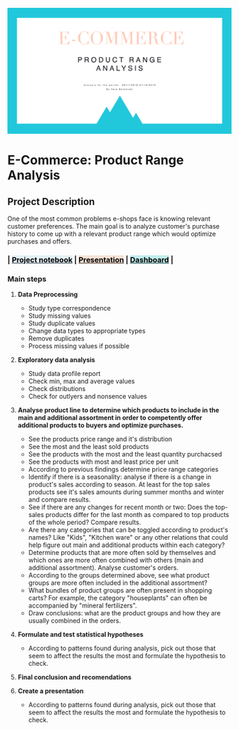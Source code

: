 ![Project Preview](https://github.com/verkberk/Product-Range-Analysis/blob/main/E-commerce.png?raw=true)

# E-Commerce: Product Range Analysis

## Project Description
One of the most common problems e-shops face is knowing relevant customer preferences. The main goal is to analyze customer's purchase history to come up with a relevant product range which would optimize purchases and offers.

### |           <mark style="background-color: #e3f0f7">__[<span style="color: black;">Project notebook</span>](https://nbviewer.jupyter.org/urls/drive.google.com/uc/%3Fexport=download&id=1IfLG9osfHlkMh5YmkL07bX7kYJIyucd9)__</mark>              | <mark style="background-color: #f6e1d6">__[<span style="color: black;">Presentation</span>](https://github.com/verkberk/Product-Range-Analysis/blob/main/Product%20Range.pdf)__</mark>          |          <mark style="background-color: #c1eded">__[<span style="color: black;">Dashboard</span>](https://public.tableau.com/profile/verkberk#!/vizhome/ProductRange/ProductRangeDashboard)__</mark>          |

### Main steps
1. __Data Preprocessing__
    - Study type correspondence
    - Study missing values
    - Study duplicate values
    - Change data types to appropriate types
    - Remove duplicates
    - Process missing values if possible
    

2. __Exploratory data analysis__
    - Study data profile report
    - Check min, max and average values
    - Check distributions
    - Check for outlyers and nonsence values


3. __Analyse product line to determine which products to include in the main and additional assortment in order to competently offer additional products to buyers and optimize purchases.__
    - See the products price range and it's distribution  
    - See the most and the least sold products
    - See the products with the most and the least quantity purchacsed
    - See the products with most and least price per unit
    - According to previous findings determine price range categories
    - Identify if there is a seasonality: analyse if there is a change in product's sales according to season. At least for the top sales products see it's sales amounts during summer months and winter and compare results.
    - See if there are any changes for recent month or two: Does the top-sales products differ for the last month as compared to top products of the whole period? Compare results.
    - Are there any categories that can be toggled according to product's names? Like "Kids", "Kitchen ware" or any other relations that could help figure out main and additional products within each category?
    - Determine products that are more often sold by themselves and which ones are more often combined with others (main and additional assortment). Analyse customer's orders.
    - According to the groups determined above, see what product groups are more often included in the additional assortment?
    - What bundles of product groups are often present in shopping carts? For example, the category "houseplants" can often be accompanied by "mineral fertilizers".
    - Draw conclusions: what are the product groups and how they are usually combined in the orders.
    

5. __Formulate and test statistical hypotheses__
    - According to patterns found during analysis, pick out those that seem to affect the results the most and formulate the hypothesis to check.
    
    
6. __Final conclusion and recomendations__


7. __Create a presentation__
    - According to patterns found during analysis, pick out those that seem to affect the results the most and formulate the hypothesis to check.


```python

```
